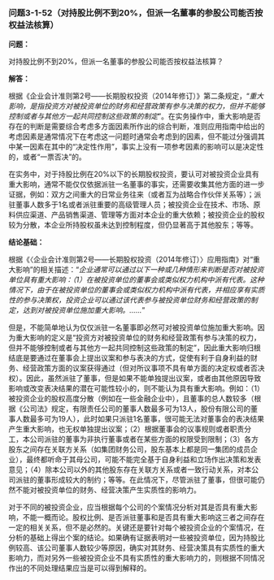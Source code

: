 ### 问题3-1-52（对持股比例不到20%，但派一名董事的参股公司能否按权益法核算）

**问题：**

对持股比例不到20%，但派一名董事的参股公司能否按权益法核算？

**解答：**

根据《企业会计准则第2号——长期股权投资（2014年修订）》第二条规定，“*重大影响，是指投资方对被投资单位的财务和经营政策有参与决策的权力，但并不能够控制或者与其他方一起共同控制这些政策的制定*”。在实务操作中，重大影响是否存在的判断是需要综合考虑多方面因素所作出的综合判断，准则应用指南中给出的考虑因素是通常情况下在考虑这一问题时通常会考虑到的因素，但不能过分强调其中某一因素在其中的“决定性作用”，事实上没有一项参考因素的影响可以是决定性的，或者“一票否决”的。

在实务中，对于持股比例在20%以下的长期股权投资，要认可对被投资企业具有重大影响，通常不能仅仅依据派驻一名董事的事实，还需要收集其他方面的进一步证据，例如：双方之间重大的日常业务往来（或者互为战略合作伙伴关系等）；派驻董事人数多于1名或者派驻重要的高级管理人员；被投资企业在技术、市场、原料供应渠道、产品销售渠道、管理等方面对本企业的重大依赖；被投资企业的股权较为分散，本企业所持股权虽未达到控制程度，但仍显著高于其他股东；等等。

**结论基础：**

根据《〈企业会计准则第2号——长期股权投资（2014年修订）〉应用指南》对“重大影响”的相关描述：“*企业通常可以通过以下一种或几种情形来判断是否对被投资单位具有重大影响：（1）在被投资单位的董事会或类似权力机构中派有代表。这种情况下，由于在被投资单位的董事会或类似权力机构中派有代表，并相应享有实质性的参与决策权，投资企业可以通过该代表参与被投资单位财务和经营政策的制定，达到对被投资单位施加重大影响。……*”

但是，不能简单地认为仅仅派驻一名董事即必然可对被投资单位施加重大影响。因为重大影响的定义是“投资方对被投资单位的财务和经营政策有参与决策的权力，但并不能够控制或者与其他方一起共同控制这些政策的制定”，因此重大影响归根结底是要通过在董事会上提出议案和参与表决的方式，促使有利于自身利益的财务、经营政策方面的议案获得通过（但对所议事项不具有单方面的决定权或者否决权）。因此，虽然派驻了董事，但是如果不能单独提出议案，或者由其他原因导致影响或改变表决结果的潜在可能性较小的，则不能认为具有重大影响。例如：（1）被投资企业的股权高度分散（例如在一些金融企业中），且董事的总人数较多（根据《公司法》规定，有限责任公司的董事人数最多可为13人，股份有限公司的董事人数最多可为19人），此时如果只派驻1名董事，很可能无法对董事会的表决结果产生重大影响，也无权单独提出议案；（2）根据董事会的议事规则或者职责分工，本公司派驻的董事为非执行董事或者在某些方面的权限受到限制；（3）各方股东之间存在关联方关系（如集团财务公司，股东基本上都是同一集团的成员企业），最终都听命于其母公司，可能不能完全基于自身利益和立场作出决策和发表意见；（4）除本公司以外的其他股东存在关联方关系或者一致行动关系，对本公司派驻的董事形成较大的制约；等等。在此情况下，尽管派驻了董事，但很可能仍然不能对被投资单位的财务、经营决策产生实质性的影响力。

对于不同的被投资企业，应当根据每个公司的个案情况分析对其是否具有重大影响，不能一概而论。股权比例、是否派驻董事和是否具有重大影响这三者之间存在一定的相关关系，但不是必然的。关键还是要针对每个被投资企业的个案情况，在分析的基础上得出个案的结论。如果确有证据表明对一些被投资单位，因为持股比例较高、该公司董事人数较少等原因，确实对其财务、经营决策具有实质性的重大影响力，而对另外一些被投资企业不具有实质性的重大影响力的，则根据不同情况作出的不同处理结果应当是可以得到解释的。